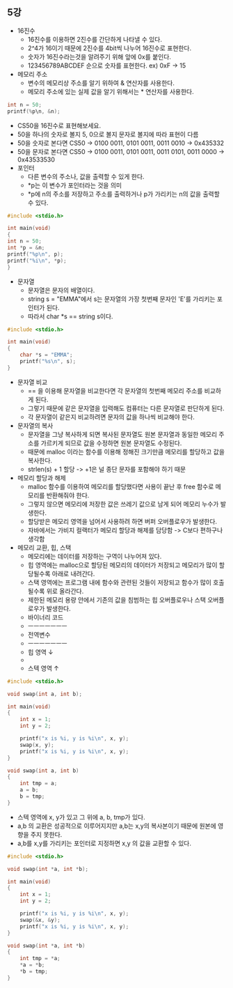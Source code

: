 5강
---------

* 16진수
    * 16진수를 이용하면 2진수를 간단하게 나타낼 수 있다.
    * 2^4가 16이기 때문에 2진수를 4bit씩 나누어 16진수로 표현한다.
    * 숫자가 16진수라는것을 알려주기 위해 앞에 0x를 붙인다.
    * 123456789ABCDEF 순으로 숫자를 표현한다. ex) 0xF -> 15
* 메모리 주소
    * 변수의 메모리상 주소를 알기 위하여 & 연산자를 사용한다.
    * 메모리 주소에 있는 실제 값을 알기 위해서는 * 연산자를 사용한다.
      <br/>

```c
int n = 50;
printf(%p\n, &n);
```

* CS50을 16진수로 표현해보세요.
* 50을 하나의 숫자로 볼지 5, 0으로 볼지 문자로 볼지에 따라 표현이 다름
* 50을 숫자로 본다면 CS50 -> 0100 0011, 0101 0011, 0011 0010 -> 0x435332
* 50을 문자로 본다면 CS50 -> 0100 0011, 0101 0011, 0011 0101, 0011 0000 -> 0x43533530
* 포인터
    * 다른 변수의 주소나, 값을 출력할 수 있게 한다.
    * *p는 이 변수가 포인터라는 것을 의미
    * *p에 n의 주소를 저장하고 주소를 출력하거나 p가 가리키는 n의 값을 출력할 수 있다.

```c
#include <stdio.h>

int main(void)   
{
int n = 50;  
int *p = &n;
printf("%p\n", p);
printf("%i\n", *p);
}
```

* 문자열
    * 문자열은 문자의 배열이다.
    * string s = "EMMA"에서 s는 문자열의 가장 첫번째 문자인 'E'를 가리키는 포인터가 된다.
    * 따라서 char *s == string s이다.

```c
#include <stdio.h>

int main(void)
{
    char *s = "EMMA";
    printf("%s\n", s);
}
```

* 문자열 비교
    * == 을 이용해 문자열을 비교한다면 각 문자열의 첫번째 메모리 주소를 비교하게 된다.
    * 그렇기 때문에 같은 문자열을 입력해도 컴퓨터는 다른 문자열로 판단하게 된다.
    * 각 문자열이 같은지 비교하려면 문자의 값을 하나씩 비교해야 한다.
* 문자열의 복사
    * 문자열을 그냥 복사하게 되면 복사된 문자열도 원본 문자열과 동일한 메모리 주소를 가르키게 되므로 값을 수정하면 원본 문자열도 수정된다.
    * 때문에 malloc 이라는 함수를 이용해 정해진 크기만큼 메모리를 할당하고 값을 복사한다.
    * strlen(s) + 1 할당 -> +1은 널 종단 문자를 포함해야 하기 때문
* 메모리 할당과 해제
    * malloc 함수를 이용하여 메모리를 할당했다면 사용이 끝난 후 free 함수로 메모리를 반환해줘야 한다.
    * 그렇지 않으면 메모리에 저장한 값은 쓰레기 값으로 남게 되어 메모리 누수가 발생한다.
    * 할당받은 메모리 영역을 넘어서 사용하려 하면 버퍼 오버플로우가 발생한다.
    * 자바에서는 가비지 컬랙터가 메모리 할당과 해제를 담당함 -> C보다 편하구나 생각함
* 메모리 교환, 힙, 스택
    * 메모리에는 데이터를 저장하는 구역이 나누어져 있다.
    * 힙 영역에는 malloc으로 할당된 메모리의 데이터가 저장되고 메모리가 많이 할당될수록 아래로 내려간다.
    * 스택 영역에는 프로그램 내에 함수와 관련된 것들이 저장되고 함수가 많이 호출될수록 위로 올라간다.
    * 제한된 메모리 용량 안에서 기존의 값을 침범하는 힙 오버플로우나 스택 오버플로우가 발생한다.
    * 바이너리 코드
    * ㅡㅡㅡㅡㅡㅡㅡ
    * 전역변수
    * ㅡㅡㅡㅡㅡㅡㅡ
    * 힙 영역 ↓
    *
    * 스텍 영역 ↑

```c
#include <stdio.h>

void swap(int a, int b);

int main(void)
{
    int x = 1;
    int y = 2;

    printf("x is %i, y is %i\n", x, y);
    swap(x, y);
    printf("x is %i, y is %i\n", x, y);
}

void swap(int a, int b)
{
    int tmp = a;
    a = b;
    b = tmp;
}
```

* 스텍 영역에 x, y가 있고 그 위에 a, b, tmp가 있다.
* a,b 의 교환은 성공적으로 이루어지지만 a,b는 x,y의 복사본이기 때문에 원본에 영향을 주지 못한다.
* a,b를 x,y를 가리키는 포인터로 지정하면 x,y 의 값을 교환할 수 있다.

```c
#include <stdio.h>

void swap(int *a, int *b);

int main(void)
{
    int x = 1;
    int y = 2;

    printf("x is %i, y is %i\n", x, y);
    swap(&x, &y);
    printf("x is %i, y is %i\n", x, y);
}

void swap(int *a, int *b)
{
    int tmp = *a;
    *a = *b;
    *b = tmp;
}
```
